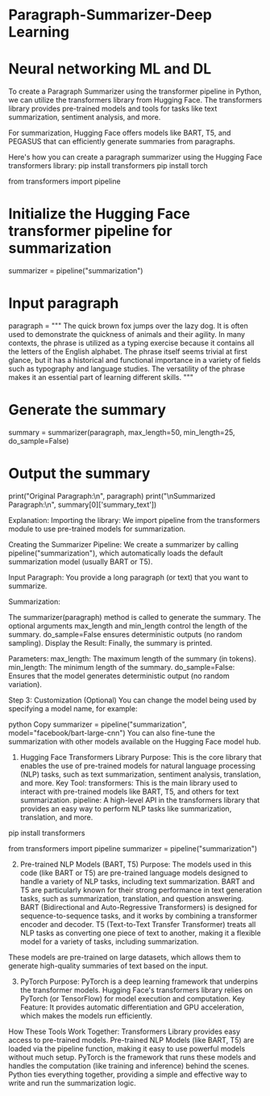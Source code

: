 # Paragraph-Summarizer-Deep Learning
# Neural networking ML and DL
To create a Paragraph Summarizer using the transformer pipeline in Python, we can utilize the transformers library from Hugging Face. The transformers library provides pre-trained models and tools for tasks like text summarization, sentiment analysis, and more.

For summarization, Hugging Face offers models like BART, T5, and PEGASUS that can efficiently generate summaries from paragraphs.

Here's how you can create a paragraph summarizer using the Hugging Face transformers library:
pip install transformers
pip install torch

from transformers import pipeline

# Initialize the Hugging Face transformer pipeline for summarization
summarizer = pipeline("summarization")

# Input paragraph
paragraph = """
The quick brown fox jumps over the lazy dog. It is often used to demonstrate the quickness of animals and their agility. 
In many contexts, the phrase is utilized as a typing exercise because it contains all the letters of the English alphabet. 
The phrase itself seems trivial at first glance, but it has a historical and functional importance in a variety of fields such as 
typography and language studies. The versatility of the phrase makes it an essential part of learning different skills.
"""

# Generate the summary
summary = summarizer(paragraph, max_length=50, min_length=25, do_sample=False)

# Output the summary
print("Original Paragraph:\n", paragraph)
print("\nSummarized Paragraph:\n", summary[0]['summary_text'])


Explanation:
Importing the library: We import pipeline from the transformers module to use pre-trained models for summarization.

Creating the Summarizer Pipeline: We create a summarizer by calling pipeline("summarization"), which automatically loads the default summarization model (usually BART or T5).

Input Paragraph: You provide a long paragraph (or text) that you want to summarize.

Summarization:

The summarizer(paragraph) method is called to generate the summary. The optional arguments max_length and min_length control the length of the summary.
do_sample=False ensures deterministic outputs (no random sampling).
Display the Result: Finally, the summary is printed.

Parameters:
max_length: The maximum length of the summary (in tokens).
min_length: The minimum length of the summary.
do_sample=False: Ensures that the model generates deterministic output (no random variation).


Step 3: Customization (Optional)
You can change the model being used by specifying a model name, for example:

python
Copy
summarizer = pipeline("summarization", model="facebook/bart-large-cnn")
You can also fine-tune the summarization with other models available on the Hugging Face model hub.


1. Hugging Face Transformers Library
Purpose: This is the core library that enables the use of pre-trained models for natural language processing (NLP) tasks, such as text summarization, sentiment analysis, translation, and more.
Key Tool:
transformers: This is the main library used to interact with pre-trained models like BART, T5, and others for text summarization.
pipeline: A high-level API in the transformers library that provides an easy way to perform NLP tasks like summarization, translation, and more.

pip install transformers


from transformers import pipeline
summarizer = pipeline("summarization")

2. Pre-trained NLP Models (BART, T5)
Purpose: The models used in this code (like BART or T5) are pre-trained language models designed to handle a variety of NLP tasks, including text summarization.
BART and T5 are particularly known for their strong performance in text generation tasks, such as summarization, translation, and question answering.
BART (Bidirectional and Auto-Regressive Transformers) is designed for sequence-to-sequence tasks, and it works by combining a transformer encoder and decoder.
T5 (Text-to-Text Transfer Transformer) treats all NLP tasks as converting one piece of text to another, making it a flexible model for a variety of tasks, including summarization.

These models are pre-trained on large datasets, which allows them to generate high-quality summaries of text based on the input.

3. PyTorch
Purpose: PyTorch is a deep learning framework that underpins the transformer models. Hugging Face's transformers library relies on PyTorch (or TensorFlow) for model execution and computation.
Key Feature: It provides automatic differentiation and GPU acceleration, which makes the models run efficiently.

How These Tools Work Together:
Transformers Library provides easy access to pre-trained models.
Pre-trained NLP Models (like BART, T5) are loaded via the pipeline function, making it easy to use powerful models without much setup.
PyTorch is the framework that runs these models and handles the computation (like training and inference) behind the scenes.
Python ties everything together, providing a simple and effective way to write and run the summarization logic.
